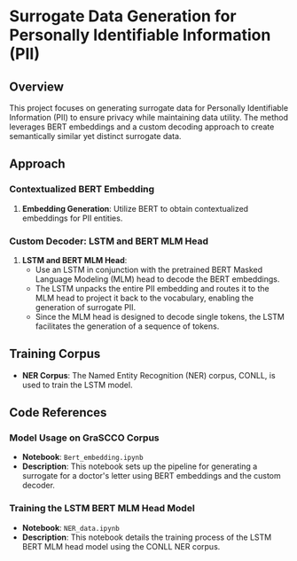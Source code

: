 # Surrogate Data Generation for Personally Identifiable Information (PII)

## Overview

This project focuses on generating surrogate data for Personally Identifiable Information (PII) to ensure privacy while maintaining data utility. The method leverages BERT embeddings and a custom decoding approach to create semantically similar yet distinct surrogate data.

## Approach

### Contextualized BERT Embedding
1. **Embedding Generation**: Utilize BERT to obtain contextualized embeddings for PII entities.

### Custom Decoder: LSTM and BERT MLM Head
1. **LSTM and BERT MLM Head**:
    - Use an LSTM in conjunction with the pretrained BERT Masked Language Modeling (MLM) head to decode the BERT embeddings.
    - The LSTM unpacks the entire PII embedding and routes it to the MLM head to project it back to the vocabulary, enabling the generation of surrogate PII.
    - Since the MLM head is designed to decode single tokens, the LSTM facilitates the generation of a sequence of tokens.

## Training Corpus

- **NER Corpus**: The Named Entity Recognition (NER) corpus, CONLL, is used to train the LSTM model.

## Code References

### Model Usage on GraSCCO Corpus
- **Notebook**: `Bert_embedding.ipynb`
- **Description**: This notebook sets up the pipeline for generating a surrogate for a doctor's letter using BERT embeddings and the custom decoder.

### Training the LSTM BERT MLM Head Model
- **Notebook**: `NER_data.ipynb`
- **Description**: This notebook details the training process of the LSTM BERT MLM head model using the CONLL NER corpus.
